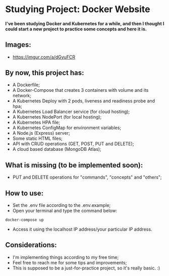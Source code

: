 # Studying Project: Docker Website
#### I've been studying Docker and Kubernetes for a while, and then I thought I could start a new project to practice some concepts and here it is.

## Images:

- https://imgur.com/a/dGyuFCR

## By now, this project has:

- A Dockerfile;
- A Docker-Compose that creates 3 containers with volume and its network;
- A Kubernetes Deploy with 2 pods, liveness and readiness probe and hpa;
- A Kubernetes Load Balancer service (for cloud hosting);
- A Kubernetes NodePort (for local hosting);
- A Kubernetes HPA file;
- A Kubernetes ConfigMap for environment variables;
- A Node.js (Express) server;
- Some static HTML files;
- API with CRUD operations (GET, POST, PUT and DELETE);
- A cloud based database (MongoDB Atlas);

## What is missing (to be implemented soon):

- PUT and DELETE operations for "commands", "concepts" and "others";

## How to use:

- Set the .env file according to the .env.example;
- Open your terminal and type the command below:

```
docker-compose up
```
- Access it using the localhost IP address/your particular IP address.

## Considerations:

- I'm implementing things according to my free time;
- Feel free to reach me for some tips and improvements;
- This is supposed to be a just-for-practice project, so it's really basic. :)
